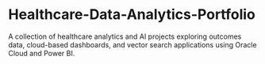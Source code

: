 # Healthcare-Data-Analytics-Portfolio
A collection of healthcare analytics and AI projects exploring outcomes data, cloud-based dashboards, and vector search applications using Oracle Cloud and Power BI.
